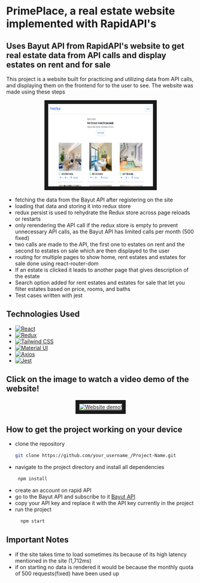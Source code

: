 # PrimePlace, a real estate website implemented with RapidAPI's

## Uses Bayut API from RapidAPI's website to get real estate data from API calls and display estates on rent and for sale

This project is a website built for practicing and utilizing data from API calls, and displaying them on the frontend for to the user to see. The website was made using these steps

<p align="center">
    <img src="./prime-place.png" alt="website image" width="280" height="220" border="10"/>
</p>

- fetching the data from the Bayut API after registering on the site
- loading that data and storing it into redux store
- redux persist is used to rehydrate the Redux store across page reloads or restarts
- only rerendering the API call if the redux store is empty to prevent unnecessary API calls, as the Bayut API has limited calls per month (500 fixed)
- two calls are made to the API, the first one to estates on rent and the second to estates on sale which are then displayed to the user
- routing for multiple pages to show home, rent estates and estates for sale done using react-router-dom
- If an estate is clicked it leads to another page that gives description of the estate
- Search option added for rent estates and estates for sale that let you filter estates based on price, rooms, and baths
- Test cases written with jest

## Technologies Used

- [![React](https://img.shields.io/badge/-React-61DAFB?style=for-the-badge&logo=react&logoColor=white)](https://reactjs.org/)
- [![Redux](https://img.shields.io/badge/-Redux-764ABC?style=for-the-badge&logo=redux&logoColor=white)](https://redux.js.org/)
- [![Tailwind CSS](https://img.shields.io/badge/-Tailwind%20CSS-38B2AC?style=for-the-badge&logo=tailwind-css&logoColor=white)](https://tailwindcss.com/)
- [![Material UI](https://img.shields.io/badge/-Material%20UI-0081CB?style=for-the-badge&logo=material-ui&logoColor=white)](https://mui.com/)
- [![Axios](https://img.shields.io/badge/-Axios-46A2F1?style=for-the-badge&logo=axios&logoColor=white)](https://axios-http.com/)
- [![Jest](https://img.shields.io/badge/-Jest-C21325?style=for-the-badge&logo=jest&logoColor=white)](https://jestjs.io/)


## Click on the image to watch a video demo of the website!

<p align="center">
  <a href="https://youtu.be/bCp-hb7S_us" target="_blank">
    <img src="https://www.compass.com/m/258277bf0d5561a8d89d87111d3a17e10c3590fd_img_0_2da11/origin.jpg" alt="Website demo!" width="240" height="180" border="10"/>
  </a>
</p>

## How to get the project working on your device

- clone the repository
   ```sh
   git clone https://github.com/your_username_/Project-Name.git
   ```
- navigate to the project directory and install all dependencies
  ```sh
   npm install
   ```
- create an account on rapid API
- go to the Bayut API and subscribe to it [Bayut API](https://rapidapi.com/apidojo/api/bayut)
- copy your API key and replace it with the API key currently in the project
- run the project
   ```sh
     npm start
     ```

## Important Notes

- if the site takes time to load sometimes its because of its high latency mentioned in the site (1,712ms)
- if on starting no data is rendered it would be because the monthly quota of 500 requests(fixed) have been used up
